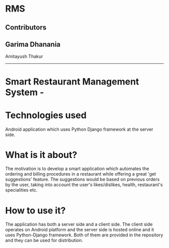 # RMS
Contributors
-----------------------

Garima Dhanania
------------------------
Amitayush Thakur

-----------------------------

# Smart Restaurant Management System - 

# Technologies used
Android application which uses Python Django framework at the server side.

# What is it about?

The motivation is to develop a smart application which automates the ordering and billing procedures in a restaurant while offering a great 'get suggestions' feature. The suggestions would be based on previous orders by the user, taking into account the user's likes/dislikes, health, restaurant's specialities etc.

# How to use it?

The application has both a server side and a client side. The client side operates on Android platform and the server side is hosted online and it uses Python-Django framework. Both of them are provided in the repository and they can be used for distribution.
